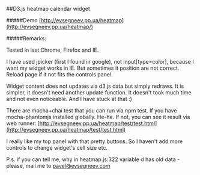 ##D3.js heatmap calendar widget

#####Demo
[http://evsegneev.pp.ua/heatmap](http://evsegneev.pp.ua/heatmap/) 

#####Remarks:

Tested in last Chrome, Firefox and IE.

I have used jpicker (first I found in google), not input[type=color], because I want my widget works in IE. But sometimes it position are not correct. Reload page if it not fits the controls panel.

Widget content does not updates via d3.js data but simply redraws. It is simpler, it doesn't need another update function. It doesn't took much time and not even noticeable. And I have stuck at that :)

There are mocha+chai test that you can run via npm test.
If you have mocha-phantomjs installed globally.
He-he.
If not, you can see it result via web runner:
[http://evsegneev.pp.ua/heatmap/test/test.html](http://evsegneev.pp.ua/heatmap/test/test.html) 

I really like my top panel with that pretty buttons. So I haven't add more controls
to change widget's cell size etc.

P.s. if you can tell me, why in heatmap.js:322 variable d has old data - please, mail me to pavel@evsegneev.com
